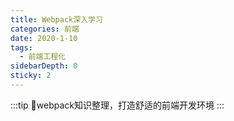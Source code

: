 ```yaml
---
title: Webpack深入学习
categories: 前端
date: 2020-1-10
tags:
  - 前端工程化
sidebarDepth: 0
sticky: 2
---
```


:::tip
📝webpack知识整理，打造舒适的前端开发环境
:::

<!-- more -->


